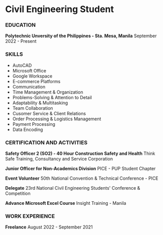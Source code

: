 # Civil Engineering Student

### EDUCATION
**Polytechnic Unversity of the Philippines - Sta. Mesa, Manila**
  September 2022 - Present

### SKILLS
- AutoCAD
- Microsoft Office
- Google Workspace
- E-commerce Platforms
- Communication
- Time Management & Organization
- Problems-Solving & Attention to Detail
- Adaptability & Multitasking
- Team Collaboration
- Cusomer Service & Client Relations
- Order Processing & Logistics Management
- Payment Processing
- Data Encoding

### CERTIFICATION AND ACTIVITIES
**Safety Officer 2 (SO2) - 40 Hour Construction Safety and Health**
  Think Safe Training, Consultancy and Service Corporation

**Junior Officer for Non-Academics Division**
  PICE - PUP Student Chapter

**Event Volunteer**
  50th National Convention & Technical Conference - PICE

**Delegate**
  23rd National Civil Engineering Students' Conference & Competition

**Advance Microsoft Excel Course**
  Insight Training - Manila

### WORK EXPERIENCE 
**Freelance**
  August 2022 - September 2021
